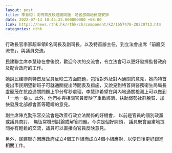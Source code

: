 ```yaml
---
layout: post
title: 李慧琼：向特首反映通關問題　盼省卻兩地檢疫安排
date: 2022-07-13 10:45:23.000000000 +08:00
link: https://news.rthk.hk/rthk/ch/component/k2/1657478-20220713.htm
categories: rthk
---
```


行政長官李家超率領6名司長及副司長，以及特首辦主任，到立法會出席「前廳交流會」，與議員交流。

民建聯主席李慧琼在會後說，歡迎今次的交流會，令立法會可以更好發揮監督政府及配合政府的工作。

她說民建聯向特首及官員反映三方面問題，包括對外及對內通關的意見，她向特首提出市民期望新班子可就通關提出時間表及措施，又說見到特首與醫務衞生局局長盧寵茂在抗疫通關問題上爭分奪秒處理，李慧琼希望在與內地通關檢測上可以做到「一地一檢」。此外，他們亦與相關官員反映了重啟經濟、扶助弱勢社群脫貧、加快發展北部都會區等範疇的意見。

副主席陳克勤形容交流會是改善行政立法關係的好機會， 以前是官員約個別政黨或議員商討， 無恆常機制討論或解答問題。今次是個好開頭， 議員既會嚴肅地提問亦有輕鬆的交流，議員可以直接向官員反映意見。

另外，民建聯亦因應政府成立4個工作組而成立4個小組應對，以便日後更好跟進相關工作。

